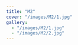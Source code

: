 ```yaml
---
title: "M2"
cover: "/images/M2/1.jpg"
gallery:
  - "/images/M2/1.jpg"
  - "/images/M2/2.jpg"
---
```


>
